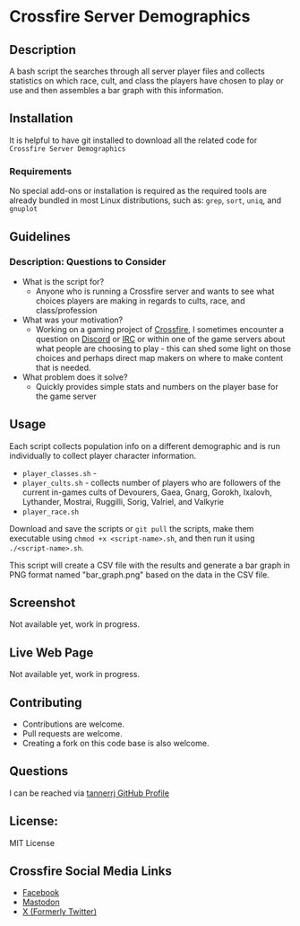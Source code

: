 # Crossfire Server Demographics

## Description

A bash script the searches through all server player files and collects statistics on which race, cult, and class the players have chosen to play or use and then assembles a bar graph with this information.

## Installation

It is helpful to have git installed to download all the related code for `Crossfire Server Demographics`

### Requirements

No special add-ons or installation is required as the required tools are already bundled in most Linux distributions, such as: `grep`, `sort`, `uniq`, and `gnuplot`

## Guidelines

### Description: Questions to Consider

 * What is the script for?
   * Anyone who is running a Crossfire server and wants to see what choices players are making in regards to cults, race, and class/profession
 * What was your motivation?
   * Working on a gaming project of [Crossfire](https://sourceforge.net/projects/crossfire/), I sometimes encounter a question on [Discord](https://crossfire.real-time.com/discord/) or [IRC](https://crossfire.real-time.com/irc/) or within one of the game servers about what people are choosing to play - this can shed some light on those choices and perhaps direct map makers on where to make content that is needed.
 * What problem does it solve?
   * Quickly provides simple stats and numbers on the player base for the game server

## Usage

Each script collects population info on a different demographic and is run individually to collect player character information.

 * `player_classes.sh` - 
 * `player_cults.sh` - collects number of players who are followers of the current in-games cults of Devourers, Gaea, Gnarg, Gorokh, Ixalovh, Lythander, Mostrai, Ruggilli, Sorig, Valriel, and Valkyrie
 * `player_race.sh`

Download and save the scripts or `git pull` the scripts, make them executable using `chmod +x <script-name>.sh`, and then run it using `./<script-name>.sh`.

This script will create a CSV file with the results and generate a bar graph in PNG format named "bar_graph.png" based on the data in the CSV file.

## Screenshot

Not available yet, work in progress.

## Live Web Page

Not available yet, work in progress.

## Contributing

 * Contributions are welcome.
 * Pull requests are welcome.
 * Creating a fork on this code base is also welcome.

## Questions

I can be reached via [tannerrj GitHub Profile](https://github.com/tannerrj)

## License:

MIT License

## Crossfire Social Media Links

 * [Facebook](https://www.facebook.com/crossfireproject/)
 * [Mastodon](https://mastodon.social/@crossfiremrpg)
 * [X (Formerly Twitter)](https://twitter.com/crossfiremrpg/)